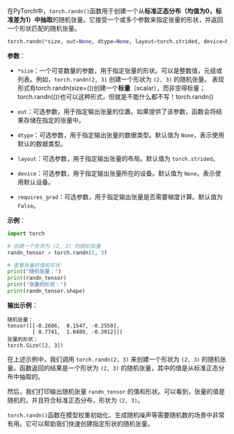 在PyTorch中，`torch.randn()`函数用于创建一个从**标准正态分布（均值为0，标准差为1）中抽取**的随机张量。它接受一个或多个参数来指定张量的形状，并返回一个形状匹配的随机张量。

```python
torch.randn(*size, out=None, dtype=None, layout=torch.strided, device=None, requires_grad=False)
```

**参数**：
- `*size`：一个可变数量的参数，用于指定张量的形状。可以是整数值，元组或列表。例如，`torch.randn(2, 3)` 创建一个形状为 `(2, 3)` 的随机张量。
表现形式有torch.randn(size=())创建一个**标量**（scalar），而非空得标量；
torch.randn(())也可以这种形式，但就是不能什么都不写！torch.randn()

- `out`：可选参数，用于指定输出张量的位置。如果提供了该参数，函数会将结果存储在指定的张量中。
- `dtype`：可选参数，用于指定输出张量的数据类型。默认值为 `None`，表示使用默认的数据类型。
- `layout`：可选参数，用于指定输出张量的布局。默认值为 `torch.strided`。
- `device`：可选参数，用于指定输出张量所在的设备。默认值为 `None`，表示使用默认设备。
- `requires_grad`：可选参数，用于指定输出张量是否需要梯度计算。默认值为 `False`。

**示例**：
```python
import torch

# 创建一个形状为 (2, 3) 的随机张量
randn_tensor = torch.randn(2, 3)

# 查看张量的值和形状
print("随机张量：")
print(randn_tensor)
print("张量的形状：")
print(randn_tensor.shape)
```

**输出示例**：
```
随机张量：
tensor([[-0.2686,  0.1547, -0.2550],
        [ 0.7741,  1.0489, -0.3012]])
张量的形状：
torch.Size([2, 3])
```

在上述示例中，我们调用 `torch.randn(2, 3)` 来创建一个形状为 `(2, 3)` 的随机张量。函数返回的结果是一个形状为 `(2, 3)` 的随机张量，其中的值是从标准正态分布中抽取的。

然后，我们打印输出随机张量 `randn_tensor` 的值和形状。可以看到，张量的值是随机的，并且符合标准正态分布，形状为 `(2, 3)`。

`torch.randn()`函数在模型权重初始化、生成随机噪声等需要随机数的场景中非常有用。它可以帮助我们快速创建指定形状的随机张量。